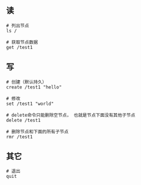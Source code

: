 ## 读
```
# 列出节点
ls /

# 获取节点数据
get /test1
```

## 写
```
# 创建（默认持久）
create /test1 "hello"

# 修改
set /test1 "world"

# delete命令只能删除空节点， 也就是节点下面没有其他子节点
delete /test1

# 删除节点和下面的所有子节点
rmr /test1
```

## 其它
```
# 退出
quit
```
